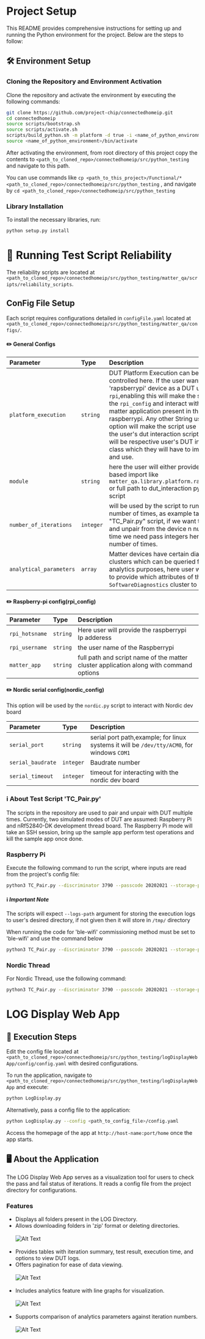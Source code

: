 # Project Setup

This README provides comprehensive instructions for setting up and running the Python environment for the project. Below are the steps to follow:

## 🛠️ Environment Setup

### Cloning the Repository and Environment Activation

Clone the repository and activate the environment by executing the following commands:

```bash
git clone https://github.com/project-chip/connectedhomeip.git
cd connectedhomeip
source scripts/bootstrap.sh
source scripts/activate.sh
scripts/build_python.sh -m platform -d true -i <name_of_python_environment>
source <name_of_python_environment>/bin/activate
```

After activating the environment, from root directory of this project copy the contents to `<path_to_cloned_repo>/connectedhomeip/src/python_testing` and navigate to this path.

You can use commands like ```cp <path_to_this_project>/Functional/* <path_to_cloned_repo>/connectedhomeip/src/python_testing``` , and navigate by ```cd <path_to_cloned_repo>/connectedhomeip/src/python_testing``` 

### Library Installation

To install the necessary libraries, run:

```bash
python setup.py install
```

# 🏃 Running Test Script Reliability

The reliability scripts are located at `<path_to_cloned_repo>/connectedhomeip/src/python_testing/matter_qa/scripts/reliability_scripts`. 

## ConFig File Setup

Each script requires configurations detailed in `configFile.yaml` located at `<path_to_cloned_repo>/connectedhomeip/src/python_testing/matter_qa/configs/`.



#### ✏️ General Configs


| Parameter                  | Type      | Description                                                                                                                                                                                                                                                                                                                                                                                                                                                 |
|:---------------------------|:----------|:------------------------------------------------------------------------------------------------------------------------------------------------------------------------------------------------------------------------------------------------------------------------------------------------------------------------------------------------------------------------------------------------------------------------------------------------------------|
| `platform_execution`       | `string`  | DUT Platform Execution can be controlled here. If the user wants to use 'rapsberrypi' device as a DUT use ```rpi```,enabling this will make the script use the ```rpi_config``` and interact with the matter application present in the raspberrypi. Any other String used in this option will make the script use <br> the user's dut interaction script, which will be respective user's DUT interaction class which they will have to implement and use. |
| `module`                   | `string`  | here the user will either provide python based import like ```matter_qa.library.platform.raspberrypi``` or full path to dut_interaction python script                                                                                                                                                                                                                                                                                                       |
| `number_of_iterations`     | `integer` | will be used by the script to run n number of times, as example take the "TC_Pair.py" script, if we want to pair and unpair from the device n number of time we need pass integers here to run n number of times.                                                                                                                                                                                                                                           |
| `analytical_parameters`    | `array`   | Matter devices have certain diagnostics clusters which can be queried for analytics purposes, here user will need to provide which attributes of the ```SoftwareDiagnostics``` cluster to monitor.                                                                                                                                                                                                                                                          |

#### ✏️ Raspberry-pi config(rpi_config)

| Parameter      | Type     | Description                                                                            |
|:---------------|:---------|:---------------------------------------------------------------------------------------|
| `rpi_hotsname` | `string` | Here user will provide the raspberrypi <br/> Ip adderess                               |
| `rpi_username` | `string` | the user name of the Raspberrypi                                                       |
| `matter_app`   | `string` | full path and script name of the matter cluster application along with command options |


#### ✏️ Nordic serial config(nordic_config)
This option will be used by the `nordic.py` script to interact with Nordic dev board

| Parameter         | Type      | Description                                                                                |
|:------------------|:----------|:-------------------------------------------------------------------------------------------|
| `serial_port`     | `string`  | serial port path,example; for linux systems it will be `/dev/tty/ACM0`, for windows `COM1` |
| `serial_baudrate` | `integer` | Baudrate number                                                                            |
| `serial_timeout`  | `integer` | timeout for interacting with the nordic dev board                                          |

### ℹ️ About Test Script 'TC_Pair.py'

The scripts in the repository are used to pair and unpair with DUT multiple times. Currently, two simulated modes of DUT are assumed: Raspberry Pi and nRf52840-DK development thread board. The Raspberry Pi mode will take an SSH session, bring up the sample app perform test operations and kill the sample app once done. 


### Raspberry Pi

Execute the following command to run the script, where inputs are read from the project's config file:

```bash
python3 TC_Pair.py --discriminator 3790 --passcode 20202021 --storage-path admin_storage.json --timeout 900 --commissioning-method on-network --logs-path <path/to/store/execution/logs> --reliability-tests-arg <path/to/configFile.yaml> --trace-to json:log
```
#### ℹ️ _Important Note_
The scripts will expect ```--logs-path``` argument for storing the execution logs to user's desired directory, if not given then it will store in ```/tmp/``` directory

When running the code for 'ble-wifi' commissioning method must be set to 'ble-wifi' and use the command below

```bash
python3 TC_Pair.py --discriminator 3790 --passcode 20202021 --storage-path admin_storage.json --timeout 900 --commissioning-method ble-wifi --logs-path <path/to/store/execution/logs> --reliability-tests-arg <path/to/configFile.yaml> --trace-to json:log --wifi-ssid <wifi-name> --wifi-passphrase <wifi-password>
```
### Nordic Thread

For Nordic Thread, use the following command:

```bash
python3 TC_Pair.py --discriminator 3790 --passcode 20202021 --storage-path admin_storage.json --timeout 900 --commissioning-method ble-thread --logs-path <path/to/store/execution/logs> --reliability-tests-arg <path/to/configFile.yaml> --trace-to json:log --ble-interface-id 0  --thread-dataset-hex <hex-generated-data>
```

# LOG Display Web App


## 🚀 Execution Steps

Edit the config file located at `<path_to_cloned_repo>/connectedhomeip/src/python_testing/logDisplayWebApp/config/config.yaml` with desired configurations.

To run the application, navigate to `<path_to_cloned_repo>/connectedhomeip/src/python_testing/logDisplayWebApp` and execute:

```bash
python LogDisplay.py
```

Alternatively, pass a config file to the application:

```bash
python LogDisplay.py --config <path_to_config_file>/config.yaml
```

Access the homepage of the app at `http://host-name:port/home` once the app starts.


## 🖥️ About the Application

The LOG Display Web App serves as a visualization tool for users to check the pass and fail status of iterations. It reads a config file from the project directory for configurations.

### Features

- Displays all folders present in the LOG Directory.
- Allows downloading folders in 'zip' format or deleting directories.<br><br>
  ![Alt Text](images/readme/home_page.png)<br><br>
- Provides tables with iteration summary, test result, execution time, and options to view DUT logs.
- Offers pagination for ease of data viewing.<br><br>
  ![Alt Text](images/readme/summary_page.png)<br><br>
- Includes analytics feature with line graphs for visualization.<br><br>
  ![Alt Text](images/readme/Enlarged_analytics_graph.png)<br><br>
- Supports comparison of analytics parameters against iteration numbers.<br><br>
  ![Alt Text](images/readme/compare_api.png)<br><br>


